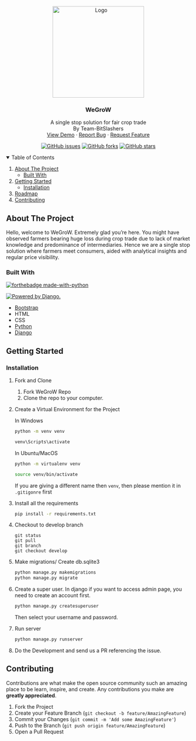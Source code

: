 <!-- PROJECT LOGO -->
<br />
<p align="center">
  <a href="https://github.com/World-Konkani-Centre/SCL-2022-BitSlashers/blob/main/README.md">
    <img src="https://i.ibb.co/0F8YbrS/logo.png" alt="Logo" width="250" height="250">
  </a>


  <h3 align="center">WeGroW</h3>

  <p align="center">
    A single stop solution for fair crop trade
    <br/>
    By Team-BitSlashers
    <br />
    <a href="https://github.com/World-Konkani-Centre/SCL-2022-BitSlashers/blob/main/README.md">View Demo</a>
    ·
    <a href="https://github.com/World-Konkani-Centre/SCL-2022-BitSlashers/issues">Report Bug</a>
    ·
    <a href="https://github.com/World-Konkani-Centre/SCL-2022-BitSlashers/issues">Request Feature</a>
  </p>
  
  <p class="text-center mb-3" align="center">
<a href="https://github.com/World-Konkani-Centre/SCL-2022-BitSlashers/issues"><img alt="GitHub issues" src="https://img.shields.io/github/issues/18praneeth/sushiksha-website?style=for-the-badge"></a>
<a href="https://github.com/World-Konkani-Centre/SCL-2022-BitSlashers/network"><img alt="GitHub forks" src="https://img.shields.io/github/forks/18praneeth/sushiksha-website?style=for-the-badge"></a>
<a href="https://github.com/World-Konkani-Centre/SCL-2022-BitSlashers/stargazers"><img alt="GitHub stars" src="https://img.shields.io/github/stars/18praneeth/sushiksha-website?style=for-the-badge"></a>
</p>
</p>

<!-- TABLE OF CONTENTS -->
<details open="open">
  <summary>Table of Contents</summary>
  <ol>
    <li>
      <a href="#about-the-project">About The Project</a>
      <ul>
        <li><a href="#built-with">Built With</a></li>
      </ul>
    </li>
    <li>
      <a href="#getting-started">Getting Started</a>
      <ul>
        <li><a href="#installation">Installation</a></li>
      </ul>
    </li>
    <li><a href="#roadmap">Roadmap</a></li>
    <li><a href="#contributing">Contributing</a></li>
  </ol>
</details>

<!-- ABOUT THE PROJECT -->
## About The Project

Hello, welcome to WeGroW. Extremely glad you’re here. You might have observed farmers bearing huge loss during crop trade due to lack of market knowledge and predominance of intermediaries. Hence we are a single stop solution where farmers meet consumers, aided with analytical insights and regular price visibility.

### Built With
[![forthebadge made-with-python](http://ForTheBadge.com/images/badges/made-with-python.svg)](https://www.python.org/)

<a href="http://www.djangoproject.com/"><img src="https://www.djangoproject.com/m/img/badges/djangopowered126x54.gif" border="0" alt="Powered by Django." title="Powered by Django." /></a>

* [Bootstrap](https://getbootstrap.com)
* HTML
* CSS
* [Python](https://www.python.org/downloads/)
* [Django](https://www.djangoproject.com/)

<!-- GETTING STARTED -->
## Getting Started


   
### Installation


1. Fork and Clone
    <ol>
    <li>Fork WeGroW Repo</li>
    <li>Clone the repo to your computer.</li>
    </ol>

2. Create a Virtual Environment for the Project

    In Windows
    ```bash
    python -m venv venv
    
    venv\Scripts\activate
    ```

    In Ubuntu/MacOS
    ```bash
    python -m virtualenv venv
    
    source venv/bin/activate
    ```
   
   If you are giving a different name then `venv`, then please mention it in `.gitigonre` first

3. Install all the requirements

    ```bash
    pip install -r requirements.txt
    ```
   
4. Checkout to develop branch
     ```git
    git status
    git pull
    git branch
    git checkout develop
    
    ```   

5. Make migrations/ Create db.sqlite3

    ```bash
    python manage.py makemigrations
    python manage.py migrate
    ```
6. Create a super user.
    In django if you want to access admin page, you need to create an account first.
    ```djangotemplate
    python manage.py createsuperuser
    ```
   Then select your username and password.
   
7. Run server
    ```bash
    python manage.py runserver
    ```
8. Do the Development and send us a PR referencing the issue.
 
 <!-- CONTRIBUTING -->
## Contributing

Contributions are what make the open source community such an amazing place to be learn, inspire, and create. Any contributions you make are **greatly appreciated**.

1. Fork the Project
2. Create your Feature Branch (`git checkout -b feature/AmazingFeature`)
3. Commit your Changes (`git commit -m 'Add some AmazingFeature'`)
4. Push to the Branch (`git push origin feature/AmazingFeature`)
5. Open a Pull Request
